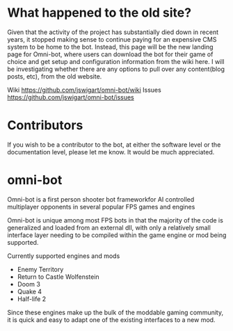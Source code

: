 # What happened to the old site?

Given that the activity of the project has substantially died down in recent years, it stopped making sense to continue paying for an expensive CMS system to be home to the bot. Instead, this page will be the new landing page for Omni-bot, where users can download the bot for their game of choice and get setup and configuration information from the wiki here. I will be investigating whether there are any options to pull over any content(blog posts, etc), from the old website.

Wiki https://github.com/jswigart/omni-bot/wiki
Issues https://github.com/jswigart/omni-bot/issues

# Contributors

If you wish to be a contributor to the bot, at either the software level or the documentation level, please let me know. It would be much appreciated.

# omni-bot
Omni-bot is a first person shooter bot frameworkfor AI controlled multiplayer opponents in several popular FPS games and engines

Omni-bot is unique among most FPS bots in that the majority of the code is generalized and loaded from an external dll, with only a relatively small interface layer needing to be compiled within the game engine or mod being supported.

Currently supported engines and mods
- Enemy Territory
- Return to Castle Wolfenstein
- Doom 3
- Quake 4
- Half-life 2

Since these engines make up the bulk of the moddable gaming community, it is quick and easy to adapt one of the existing interfaces to a new mod.
